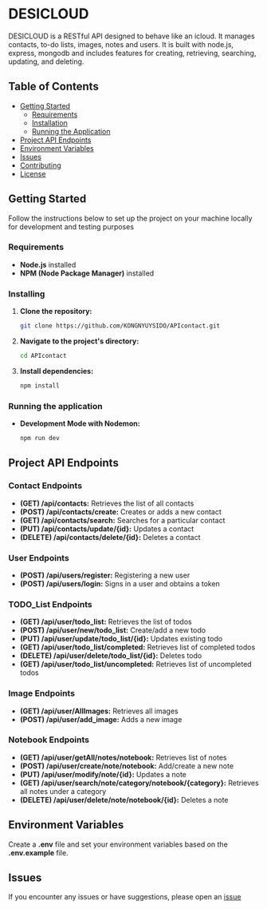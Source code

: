 # DESICLOUD
  DESICLOUD is a RESTful API designed to behave like an icloud. It manages contacts, to-do lists, images, notes and users. It is built with node.js, express, mongodb and includes features for creating, retrieving, searching, updating, and deleting.

## Table of Contents

- [Getting Started](#getting-started)
    - [Requirements](#requirements)
    - [Installation](#installation)
    - [Running the Application](#running-the-application)
- [Project API Endpoints](#project-api-endpoints)
- [Environment Variables](#environment-variables)
- [Issues](#issues)
- [Contributing](#contributing)
- [License](#license)

## Getting Started
  Follow the instructions below to set up the project on your machine locally for development and testing purposes

### Requirements
  -  **Node.js** installed
  -  **NPM (Node Package Manager)** installed

### Installing

1. **Clone the repository:**
     ```bash
     git clone https://github.com/KONGNYUYSIDO/APIcontact.git

2. **Navigate to the project's directory:**
     ```bash
     cd APIcontact
     
3. **Install dependencies:**
      ```bash
     npm install
   
### Running the application
  -  **Development Mode with Nodemon:**
     ```bash
     npm run dev

## Project API Endpoints
  ### Contact Endpoints
  -  **(GET) /api/contacts:** Retrieves the list of all contacts
  -  **(POST) /api/contacts/create:** Creates or adds a new contact
  -  **(GET) /api/contacts/search:** Searches for a particular contact
  -  **(PUT) /api/contacts/update/{id}:** Updates a contact
  -  **(DELETE) /api/contacts/delete/{id}:** Deletes a contact
  ### User Endpoints
  -  **(POST) /api/users/register:** Registering a new user
  -  **(POST) /api/users/login:** Signs in a user and obtains a token

  ### TODO_List Endpoints
  -  **(GET) /api/user/todo_list:** Retrieves the list of todos
  -  **(POST) /api/user/new/todo_list:** Create/add a new todo 
  -  **(PUT) /api/user/update/todo_list/{id}:** Updates existing todo
  -  **(GET) /api/user/todo_list/completed:** Retrieves list of completed todos
  -  **(DELETE) /api/user/delete/todo_list/{id}:** Deletes todo 
  -  **(GET) /api/user/todo_list/uncompleted:** Retrieves list of uncompleted todos

  ### Image Endpoints
  -  **(GET) /api/user/AllImages:** Retrieves all images
  -  **(POST) /api/user/add_image:** Adds a new image

  ### Notebook Endpoints
  -  **(GET) /api/user/getAll/notes/notebook:** Retrieves list of notes
  -  **(POST) /api/user/create/note/notebook:** Add/create a new note
  -  **(PUT) /api/user/modify/note/{id}:** Updates a note
  -  **(GET) /api/user/search/note/category/notebook/{category}:** Retrieves all notes under a category
  -  **(DELETE) /api/user/delete/note/notebook/{id}:** Deletes a note
    
    
## Environment Variables
  Create a **.env** file and set your environment variables based on the **.env.example** file.

## Issues
  If you encounter any issues or have suggestions, please open an [issue](#issue)


